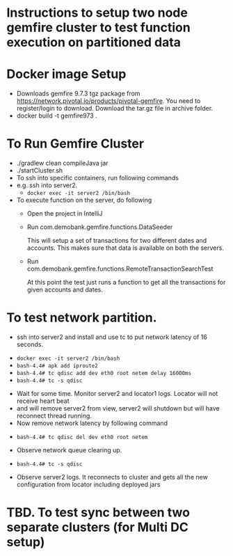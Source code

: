 # Instructions to setup two node gemfire cluster to test function execution on partitioned data
# Docker image Setup 
* Downloads gemfire 9.7.3 tgz package from https://network.pivotal.io/products/pivotal-gemfire. You need to register/login to download. Download the tar.gz file in archive folder.
* docker build -t gemfire973 .
# To Run Gemfire Cluster
* ./gradlew clean compileJava jar
* ./startCluster.sh
* To ssh into specific containers, run following commands
* e.g. ssh into server2.
    + ```docker exec -it server2 /bin/bash```
* To execute function on the server, do following
  - Open the project in IntelliJ
  - Run com.demobank.gemfire.functions.DataSeeder
  
    This will setup a set of transactions for two different dates and accounts. This makes sure that data is available on both the servers.
    
  - Run com.demobank.gemfire.functions.RemoteTransactionSearchTest
  
    At this point the test just runs a function to get all the transactions for given accounts and dates.  
# 
# To test network partition.
* ssh into server2 and install and use tc to put network latency of 16 seconds.
+ ```docker exec -it server2 /bin/bash```
+ ```bash-4.4# apk add iproute2```
+ ```bash-4.4# tc qdisc add dev eth0 root netem delay 16000ms```
+ ```bash-4.4# tc -s qdisc```
* Wait for some time. Monitor server2 and locator1 logs. Locator will not receive heart beat 
* and will remove server2 from view, server2 will shutdown but will have reconnect thread running.
* Now remove network latency by following command
+ ```bash-4.4# tc qdisc del dev eth0 root netem```
* Observe network queue clearing up.
+ ```bash-4.4# tc -s qdisc```
* Observe server2 logs. It reconnects to cluster and gets all the new configuration from locator including deployed jars

# TBD. To test sync between two separate clusters (for Multi DC setup)

 
  